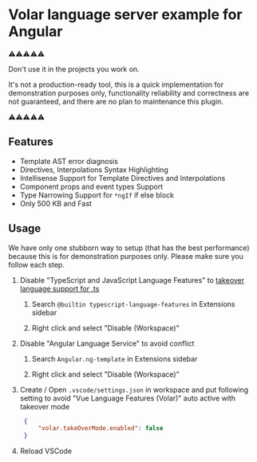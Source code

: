 # Volar language server example for Angular

⚠️⚠️⚠️⚠️⚠️

Don't use it in the projects you work on.

It's not a production-ready tool, this is a quick implementation for demonstration purposes only, functionality reliability and correctness are not guaranteed, and there are no plan to maintenance this plugin.

⚠️⚠️⚠️⚠️⚠️

## Features

- Template AST error diagnosis
- Directives, Interpolations Syntax Highlighting
- Intellisense Support for Template Directives and Interpolations
- Component props and event types Support
- Type Narrowing Support for `*ngIf` if else block
- Only 500 KB and Fast

## Usage

We have only one stubborn way to setup (that has the best performance) because this is for demonstration purposes only. Please make sure you follow each step.

1. Disable "TypeScript and JavaScript Language Features" to [takeover language support for .ts](https://vuejs.org/guide/typescript/overview.html#volar-takeover-mode)

   1. Search `@builtin typescript-language-features` in Extensions sidebar

   2. Right click and select "Disable (Workspace)"

2. Disable "Angular Language Service" to avoid conflict

   1. Search `Angular.ng-template` in Extensions sidebar

   2. Right click and select "Disable (Workspace)"

3. Create / Open `.vscode/settings.json` in workspace and put following setting to avoid "Vue Language Features (Volar)" auto active with takeover mode

   ```json
	{
		"volar.takeOverMode.enabled": false
	}
   ```

4. Reload VSCode

